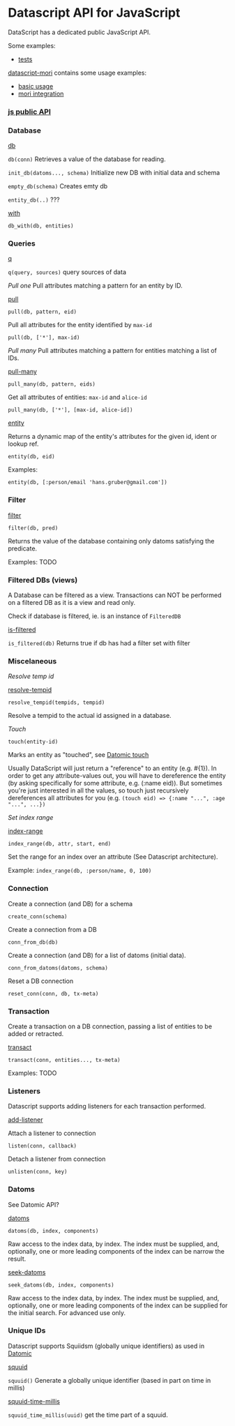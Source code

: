 # Datascript API for JavaScript

DataScript has a dedicated public JavaScript API.

Some examples:
- [tests](https://github.com/tonsky/datascript/blob/master/test/js/tests.js#L101)

[datascript-mori](https://github.com/typeetfunc/datascript-mori) contains some usage examples:

- [basic usage](https://github.com/typeetfunc/datascript-mori/blob/master/release-js/test/onlyCljsApiUsage.spec.js)
- [mori integration](https://github.com/typeetfunc/datascript-mori/blob/master/release-js/test/combineJsAndCljsApi.spec.js)

### [js public API](https://github.com/tonsky/datascript/blob/master/src/datascript/js.cljs#L61)

### Database

[db](http://docs.datomic.com/clojure/#datomic.api/db)

`db(conn)` Retrieves a value of the database for reading. 

`init_db(datoms..., schema)` Initialize new DB with initial data and schema

`empty_db(schema)` Creates emty db

`entity_db(..)` ???


[with](http://docs.datomic.com/clojure/#datomic.api/with)

`db_with(db, entities)`

### Queries

[q](http://docs.datomic.com/clojure/#datomic.api/q)

`q(query, sources)` query sources of data

*Pull one*
Pull attributes matching a pattern for an entity by ID.

[pull](http://docs.datomic.com/clojure/#datomic.api/pull)

`pull(db, pattern, eid)`

Pull all attributes for the entity identified by `max-id`

`pull(db, ['*'], max-id)`

*Pull many*
Pull attributes matching a pattern for entities matching a list of IDs.

[pull-many](http://docs.datomic.com/clojure/#datomic.api/pull-many)

`pull_many(db, pattern, eids)`

Get all attributes of entities: `max-id` and `alice-id`

`pull_many(db, ['*'], [max-id, alice-id])`

[entity](http://docs.datomic.com/clojure/#datomic.api/entity)

Returns a dynamic map of the entity's attributes for the given id, ident or lookup ref.

`entity(db, eid)`

Examples:

`entity(db, [:person/email 'hans.gruber@gmail.com'])`

### Filter

[filter](http://docs.datomic.com/clojure/#datomic.api/filter)

`filter(db, pred)`

Returns the value of the database containing only datoms
satisfying the predicate.

Examples:
TODO

### Filtered DBs (views)

A Database can be filtered as a view. Transactions can NOT be performed on a filtered DB as it is a view and read only.

Check if database is filtered, ie. is an instance of `FilteredDB`

[is-filtered](http://docs.datomic.com/clojure/#datomic.api/is-filtered)

`is_filtered(db)` Returns true if db has had a filter set with filter

### Miscelaneous

*Resolve temp id*

[resolve-tempid](http://docs.datomic.com/clojure/#datomic.api/resolve-tempid)

`resolve_tempid(tempids, tempid)`

Resolve a tempid to the actual id assigned in a database.

*Touch*

`touch(entity-id)`

Marks an entity as "touched", see [Datomic touch](http://docs.datomic.com/clojure/#datomic.api/touch)

Usually DataScript will just return a "reference" to an entity (e.g. #{1}). In order to get any attribute-values out, you will have to dereference the entity (by asking specifically for some attribute, e.g. (:name eid)). But sometimes you're just interested in all the values, so touch just recursively dereferences all attributes for you (e.g. `(touch eid) => {:name "...", :age "...", ...})`

*Set index range*

[index-range](http://docs.datomic.com/clojure/#datomic.api/index-range)

`index_range(db, attr, start, end)`

Set the range for an index over an attribute (See Datascript architecture).

Example: `index_range(db, :person/name, 0, 100)`

### Connection

Create a connection (and DB) for a schema

`create_conn(schema)`

Create a connection from a DB

`conn_from_db(db)`

Create a connection (and DB) for a list of datoms (initial data).

`conn_from_datoms(datoms, schema)`

Reset a DB connection

`reset_conn(conn, db, tx-meta)`

### Transaction

Create a transaction on a DB connection, passing a list of entities to be added or retracted.

[transact](http://docs.datomic.com/clojure/#datomic.api/transact)

`transact(conn, entities..., tx-meta)`

Examples:
TODO

### Listeners

Datascript supports adding listeners for each transaction performed.

[add-listener](http://docs.datomic.com/clojure/#datomic.api/add-listener)

Attach a listener to connection

`listen(conn, callback)`

Detach a listener from connection

`unlisten(conn, key)`

### Datoms

See Datomic API?

[datoms](http://docs.datomic.com/clojure/#datomic.api/datoms)

`datoms(db, index, components)`

Raw access to the index data, by index. The index must be supplied,
and, optionally, one or more leading components of the index can be
narrow the result.

[seek-datoms](http://docs.datomic.com/clojure/#datomic.api/seek-datoms)

`seek_datoms(db, index, components)`

Raw access to the index data, by index. The index must be supplied,
and, optionally, one or more leading components of the index can be supplied for the initial search. For advanced use only.

### Unique IDs

Datascript supports Squiidsm (globally unique identifiers) as used in [Datomic](http://docs.datomic.com/identity.html)

[squuid](http://docs.datomic.com/clojure/#datomic.api/squuid)

`squuid()` Generate a globally unique identifier (based in part on time in millis)

[squuid-time-millis](http://docs.datomic.com/clojure/#datomic.api/squuid-time-millis)

`squuid_time_millis(uuid)` get the time part of a squuid.

